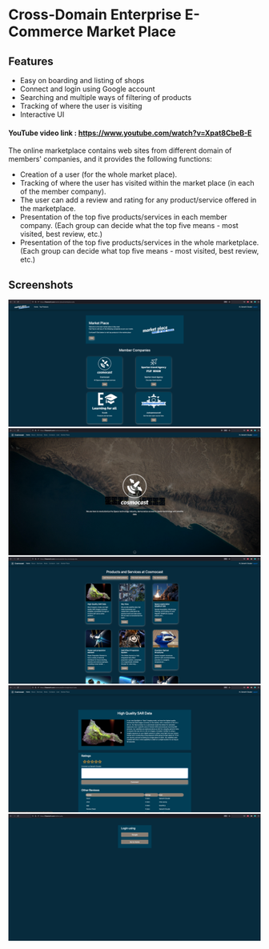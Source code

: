 # Cross-Domain Enterprise E-Commerce Market Place

## Features

 - Easy on boarding and listing of shops
 - Connect and login using Google account
 - Searching and multiple ways of filtering of products
 - Tracking of where the user is visiting
 - Interactive UI

#### YouTube video link : https://www.youtube.com/watch?v=Xpat8CbeB-E

The online marketplace contains web sites from different domain of members' companies, and it provides the following functions:

-   Creation of a user (for the whole market place).
-   Tracking of where the user has visited within the market place (in each of the member company).
-   The user can add a review and rating for any product/service offered in the marketplace.
-   Presentation of the top five products/services in each member company. (Each group can decide what the top five means - most visited, best review, etc.)
-   Presentation of the top five products/services in the whole marketplace. (Each group can decide what top five means - most visited, best review, etc.)

## Screenshots
![enter image description here](https://raw.githubusercontent.com/10samarth/Market-Place/master/Screenshots/Screen%20Shot%202022-07-10%20at%2015.53.32.png)
![enter image description here](https://raw.githubusercontent.com/10samarth/Market-Place/master/Screenshots/Screen%20Shot%202022-07-10%20at%2015.53.41.png)
![enter image description here](https://raw.githubusercontent.com/10samarth/Market-Place/master/Screenshots/Screen%20Shot%202022-07-10%20at%2016.05.51.png)
![enter image description here](https://raw.githubusercontent.com/10samarth/Market-Place/master/Screenshots/Screen%20Shot%202022-07-10%20at%2016.06.07.png)
![enter image description here](https://raw.githubusercontent.com/10samarth/Market-Place/master/Screenshots/Screen%20Shot%202022-07-10%20at%2015.53.15.png)
